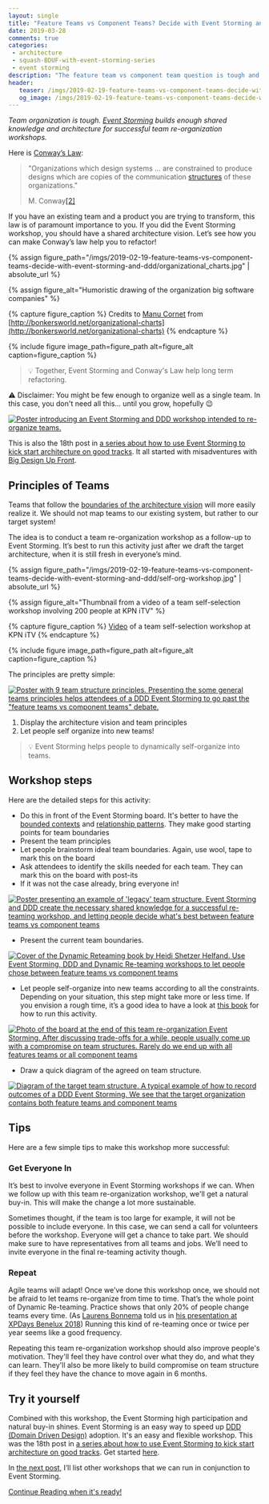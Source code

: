 ```yaml
---
layout: single
title: "Feature Teams vs Component Teams? Decide with Event Storming and DDD"
date: 2019-03-28
comments: true
categories:
 - architecture
 - squash-BDUF-with-event-storming-series
 - event storming
description: "The feature team vs component team question is tough and can often slip into dogma. Unfortunately, there is no one-size fits all. Event Storming and DDD build enough shared knowledge and architecture vision for all-in team re-organization workshops to succeed"
header:
   teaser: /imgs/2019-02-19-feature-teams-vs-component-teams-decide-with-event-storming-and-ddd/cut-teams-with-event-storming-teaser.jpeg
   og_image: /imgs/2019-02-19-feature-teams-vs-component-teams-decide-with-event-storming-and-ddd/cut-teams-with-event-storming-og.jpeg
---
```

_Team organization is tough. [Event Storming](https://www.eventstorming.com/) builds enough shared knowledge and architecture for successful team re-organization workshops._

Here is [Conway’s Law](https://en.wikipedia.org/wiki/Conway%27s_law):

> "Organizations which design systems ... are constrained to produce designs which are copies of the communication [structures](https://en.wikipedia.org/wiki/Organizational_structure) of these organizations."
>
> M. Conway[[2]](https://en.wikipedia.org/wiki/Conway%27s_law#cite_note-Conway-2)

If you have an existing team and a product you are trying to transform, this law is of paramount importance to you. If you did the Event Storming workshop, you should have a shared architecture vision. Let’s see how you can make Conway’s law help you to refactor!

{% assign figure_path="/imgs/2019-02-19-feature-teams-vs-component-teams-decide-with-event-storming-and-ddd/organizational_charts.jpg" | absolute_url %}

{% assign figure_alt="Humoristic drawing of the organization big software companies" %}

{% capture figure_caption %}
Credits to [Manu Cornet](http://ma.nu/) from [http://bonkersworld.net/organizational-charts](http://bonkersworld.net/organizational-charts)
{% endcapture %}

{% include figure image_path=figure_path alt=figure_alt caption=figure_caption %}

> 💡 Together, Event Storming and Conway's Law help long term refactoring.

⚠️ Disclaimer: You might be few enough to organize well as a single team. In this case, you don't need all this… until you grow, hopefully 😉

[![Poster introducing an Event Storming and DDD workshop intended to re-organize teams.]({{site.url}}/imgs/2019-02-19-feature-teams-vs-component-teams-decide-with-event-storming-and-ddd/cut-teams-with-event-storming-small.jpeg)]({{site.url}}/imgs/2019-02-19-feature-teams-vs-component-teams-decide-with-event-storming-and-ddd/cut-teams-with-event-storming.jpg)

This is also the 18th post in [a series about how to use Event Storming to kick start architecture on good tracks](/categories/#squash-bduf-with-event-storming-series). It all started with misadventures with [Big Design Up Front](https://en.wikipedia.org/wiki/Big_Design_Up_Front).

## Principles of Teams

Teams that follow the [boundaries of the architecture vision](/drafting-a-functional-architecture-vision-with-ddd-event-storming-part-1/) will more easily realize it. We should not map teams to our existing system, but rather to our target system!

The idea is to conduct a team re-organization workshop as a follow-up to Event Storming. It’s best to run this activity just after we draft the target architecture, when it is still fresh in everyone’s mind.

{% assign figure_path="/imgs/2019-02-19-feature-teams-vs-component-teams-decide-with-event-storming-and-ddd/self-org-workshop.jpg" | absolute_url %}

{% assign figure_alt="Thumbnail from a video of a team self-selection workshop involving 200 people at KPN iTV" %}

{% capture figure_caption %}
[Video](https://www.youtube.com/watch?v=mqgpWFI3UOI&feature=youtu.be) of a team self-selection workshop at KPN iTV
{% endcapture %}

{% include figure image_path=figure_path alt=figure_alt caption=figure_caption %}

The principles are pretty simple:

[![Poster with 9 team structure principles. Presenting the some general teams principles helps attendees of a DDD Event Storming to go past the "feature teams vs component teams" debate.]({{site.url}}/imgs/2019-02-19-feature-teams-vs-component-teams-decide-with-event-storming-and-ddd/team-principles-small.jpg)]({{site.url}}/imgs/2019-02-19-feature-teams-vs-component-teams-decide-with-event-storming-and-ddd/team-principles.jpg)

1.  Display the architecture vision and team principles
2.  Let people self organize into new teams!

> 💡 Event Storming helps people to dynamically self-organize into teams.

## Workshop steps

Here are the detailed steps for this activity:

* Do this in front of the Event Storming board. It's better to have the [bounded contexts](/drafting-a-functional-architecture-vision-with-ddd-event-storming-part-1/) and [relationship patterns](/focus-on-core-domain-with-relationships-from-ddd-and-event-storming/). They make good starting points for team boundaries
* Present the team principles
* Let people brainstorm ideal team boundaries. Again, use wool, tape to mark this on the board
* Ask attendees to identify the skills needed for each team. They can mark this on the board with post-its
* If it was not the case already, bring everyone in!

[![Poster presenting an example of 'legacy' team structure. Event Storming and DDD create the necessary shared knowledge for a successful re-teaming workshop, and letting people decide what's best between feature teams vs component teams]({{site.url}}/imgs/2019-02-19-feature-teams-vs-component-teams-decide-with-event-storming-and-ddd/legacy-teams-small.jpg)]({{site.url}}/imgs/2019-02-19-feature-teams-vs-component-teams-decide-with-event-storming-and-ddd/legacy-teams.jpg)

* Present the current team boundaries.

[![Cover of the Dynamic Reteaming book by Heidi Shetzer Helfand. Use Event Storming, DDD and Dynamic Re-teaming workshops to let people chose between feature teams vs component teams]({{site.url}}/imgs/2019-02-19-feature-teams-vs-component-teams-decide-with-event-storming-and-ddd/dynamic-reteaming.jpeg)](https://leanpub.com/dynamicreteaming)

* Let people self-organize into new teams according to all the constraints. Depending on your situation, this step might take more or less time. If you envision a rough time, it’s a good idea to have a look at [this book](https://leanpub.com/dynamicreteaming) for how to run this activity.

[![Photo of the board at the end of this team re-organization Event Storming. After discussing trade-offs for a while, people usually come up with a compromise on team structures. Rarely do we end up with all features teams or all component teams]({{site.url}}/imgs/2019-02-19-feature-teams-vs-component-teams-decide-with-event-storming-and-ddd/final-board-small.jpg)]({{site.url}}/imgs/2019-02-19-feature-teams-vs-component-teams-decide-with-event-storming-and-ddd/final-board.jpg)

* Draw a quick diagram of the agreed on team structure.

[![Diagram of the target team structure. A typical example of how to record outcomes of a DDD Event Storming. We see that the target organization contains both feature teams and component teams]({{site.url}}/imgs/2019-02-19-feature-teams-vs-component-teams-decide-with-event-storming-and-ddd/napkin-ddd-context-map-small.jpg)]({{site.url}}/imgs/2019-02-19-feature-teams-vs-component-teams-decide-with-event-storming-and-ddd/napkin-ddd-context-map.jpg)


## Tips

Here are a few simple tips to make this workshop more successful:

### Get Everyone In

It’s best to involve everyone in Event Storming workshops if we can. When we follow up with this team re-organization workshop, we'll get a natural buy-in. This will make the change a lot more sustainable.

Sometimes thought, if the team is too large for example, it will not be possible to include everyone. In this case, we can send a call for volunteers before the workshop. Everyone will get a chance to take part. We should make sure to have representatives from all teams and jobs. We’ll need to invite everyone in the final re-teaming activity though.

### Repeat

Agile teams will adapt! Once we’ve done this workshop once, we should not be afraid to let teams re-organize from time to time. That’s the whole point of Dynamic Re-teaming. Practice shows that only 20% of people change teams every time. (As [Laurens Bonnema](https://twitter.com/laurensbonnema) told us in [his presentation at XPDays Benelux 2018](https://app.slidebean.com/p/rwbpeIC3CI/Dynamic-Reteaming-From-The-Trenches#1)) Running this kind of re-teaming once or twice per year seems like a good frequency.

Repeating this team re-organization workshop should also improve people's motivation. They'll feel they have control over what they do, and what they can learn. They'll also be more likely to build compromise on team structure if they feel they have the chance to move again in 6 months.

## Try it yourself

Combined with this workshop, the Event Storming high participation and natural buy-in shines. Event Storming is an easy way to speed up [DDD (Domain Driven Design)](https://en.wikipedia.org/wiki/Domain-driven_design) adoption. It's an easy and flexible workshop. This was the 18th post in [a series about how to use Event Storming to kick start architecture on good tracks](/categories/#squash-bduf-with-event-storming-series). Get started [here](/misadventures-with-big-design-up-front/).

In [the next post](http://eepurl.com/dxKE95), I’ll list other workshops that we can run in conjunction to Event Storming.

[Continue Reading when it's ready!](http://eepurl.com/dxKE95)
